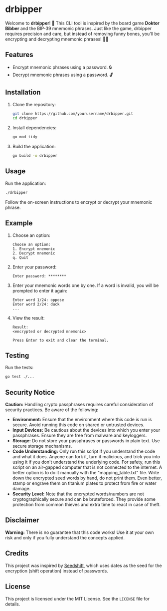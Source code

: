 # drbipper

Welcome to **drbipper**! 🎉 This CLI tool is inspired by the board game **Doktor Bibber** and the BIP-39 mnemonic phrases. Just like the game, drbipper requires precision and care, but instead of removing funny bones, you'll be encrypting and decrypting mnemonic phrases! 🧩🔐

## Features

- Encrypt mnemonic phrases using a password. 🔒
- Decrypt mnemonic phrases using a password. 🔓

## Installation

1. Clone the repository:
   ~~~sh
   git clone https://github.com/yourusername/drbipper.git
   cd drbipper
   ~~~

2. Install dependencies:
   ~~~sh
   go mod tidy
   ~~~

3. Build the application:
   ~~~sh
   go build -o drbipper
   ~~~

## Usage

Run the application:
~~~sh
./drbipper
~~~

Follow the on-screen instructions to encrypt or decrypt your mnemonic phrase.

## Example

1. Choose an option:
   ~~~
   Choose an option:
   1. Encrypt mnemonic
   2. Decrypt mnemonic
   q. Quit
   ~~~

2. Enter your password:
   ~~~
   Enter password: ********
   ~~~

3. Enter your mnemonic words one by one. If a word is invalid, you will be prompted to enter it again:
   ~~~
   Enter word 1/24: oppose
   Enter word 2/24: duck
   ...
   ~~~

4. View the result:
   ~~~
   Result:
   <encrypted or decrypted mnemonic>
   
   Press Enter to exit and clear the terminal.
   ~~~

## Testing

Run the tests:
~~~sh
go test ./...
~~~

## Security Notice

**Caution:** Handling crypto passphrases requires careful consideration of security practices. Be aware of the following:

- **Environment:** Ensure that the environment where this code is run is secure. Avoid running this code on shared or untrusted devices.
- **Input Devices:** Be cautious about the devices into which you enter your passphrases. Ensure they are free from malware and keyloggers.
- **Storage:** Do not store your passphrases or passwords in plain text. Use secure storage mechanisms.
- **Code Understanding:** Only run this script if you understand the code and what it does. Anyone can fork it, turn it malicious, and trick you into using it if you don't understand the underlying code. For safety, run this script on an air-gapped computer that is not connected to the internet. A better option is to do it manually with the "mapping_table.txt" file. Write down the encrypted seed words by hand, do not print them. Even better, stamp or engrave them on titanium plates to protect from fire or water damage.
- **Security Level:** Note that the encrypted words/numbers are not cryptographically secure and can be bruteforced. They provide some protection from common thieves and extra time to react in case of theft.

## Disclaimer

**Warning:** There is no guarantee that this code works! Use it at your own risk and only if you fully understand the concepts applied.

## Credits

This project was inspired by [Seedshift](https://github.com/mifunetoshiro/Seedshift), which uses dates as the seed for the encryption (shift operation) instead of passwords.

## License

This project is licensed under the MIT License. See the `LICENSE` file for details.
